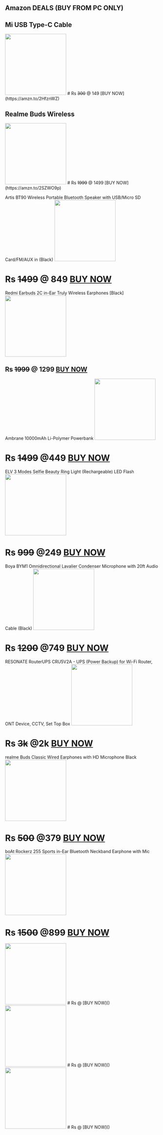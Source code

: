## Amazon DEALS (BUY FROM PC ONLY)

## Mi USB Type-C Cable
<img src="https://images-na.ssl-images-amazon.com/images/I/71xuP3mbiRL._SL1500_.jpg" width="200" height="200">
# Rs  <s>300</s>  @ 149 [BUY NOW](https://amzn.to/2HfznWZ)

## Realme Buds Wireless
<img src="https://images-na.ssl-images-amazon.com/images/I/61e9td4-rjL._SL1500_.jpg" width="200" height="200">
# Rs  <s>1999</s>  @ 1499 [BUY NOW](https://amzn.to/2SZWO9p)

Artis BT90 Wireless Portable Bluetooth Speaker with USB/Micro SD Card/FM/AUX in (Black)
<img src="https://images-na.ssl-images-amazon.com/images/I/71ciuSth3LL._SL1500_.jpg" width="200" height="200">
# Rs  <s>1499</s>  @ 849 [BUY NOW](https://amzn.to/3j6WvUX)

Redmi Earbuds 2C in-Ear Truly Wireless Earphones [Black] 
<img src="https://images-na.ssl-images-amazon.com/images/I/61k1jK9XwVL._SL1500_.jpg" width="200" height="200">
## Rs  <s>1999</s>  @ 1299 [BUY NOW](https://amzn.to/2IEf9XT)

Ambrane 10000mAh Li-Polymer Powerbank
<img src="https://images-na.ssl-images-amazon.com/images/I/714kahV60VL._SL1500_.jpg" width="200" height="200">
# Rs  <s>1499</s>  @449  [BUY NOW](https://amzn.to/37dz36c)

ELV 3 Modes Selfie Beauty Ring Light (Rechargeable) LED Flash
<img src="https://images-na.ssl-images-amazon.com/images/I/81DJPnS6sxL._SL1500_.jpg" width="200" height="200">
# Rs  <s>999</s>  @249  [BUY NOW]()

Boya BYM1 Omnidirectional Lavalier Condenser Microphone with 20ft Audio Cable (Black)
<img src="https://images-na.ssl-images-amazon.com/images/I/714FQLcZXHL._SL1500_.jpg" width="200" height="200">
# Rs  <s>1200</s>  @749  [BUY NOW](https://amzn.to/3lZdnit)

RESONATE RouterUPS CRU5V2A - UPS (Power Backup) for Wi-Fi Router, ONT Device, CCTV, Set Top Box
<img src="https://images-na.ssl-images-amazon.com/images/I/616Ao249D-L._SL1500_.jpg" width="200" height="200">
# Rs  <s>3k</s>  @2k  [BUY NOW](https://amzn.to/3dxLwCO)

realme Buds Classic Wired Earphones with HD Microphone Black
<img src="https://images-na.ssl-images-amazon.com/images/I/7123d26rFxL._SL1500_.jpg" width="200" height="200">
# Rs  <s>500</s>  @379  [BUY NOW](https://amzn.to/35547T8)

boAt Rockerz 255 Sports in-Ear Bluetooth Neckband Earphone with Mic
<img src="https://images-na.ssl-images-amazon.com/images/I/61ku39qVEzL._SL1500_.jpg" width="200" height="200">
# Rs  <s>1500</s>  @899  [BUY NOW]( https://amzn.to/3lVeUWJ)



<img src="" width="200" height="200">
# Rs  <s></s>  @  [BUY NOW]()

<img src="" width="200" height="200">
# Rs  <s></s>  @  [BUY NOW]()

<img src="" width="200" height="200">
# Rs  <s></s>  @  [BUY NOW]()


